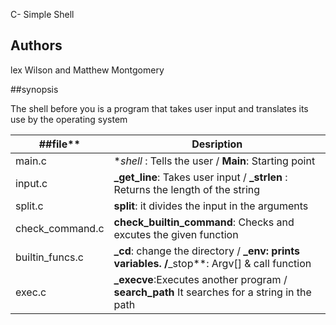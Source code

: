 C- Simple Shell


## Authors

lex Wilson and Matthew Montgomery

##synopsis

The shell before you is a program that takes user input and translates its use by the operating system

|##file**       |Desription                                                                                           |
|---------------|-----------------------------------------------------------------------------------------------------|
|main.c	        |**shell* : Tells the user / **Main**: Starting point                                                 |
|input.c        |**_get_line**: Takes user input / **_strlen** : Returns the length of the string                     |
|split.c        |**split**: it divides the input in the arguments                                                     |
|check_command.c|**check_builtin_command**: Checks and excutes the given function       	                      |
|builtin_funcs.c|**_cd**: change the directory / **_env: prints variables. /**_stop**: Argv[] & call function         |
|exec.c         |**_execve**:Executes another program / **search_path** It searches for a string in the path          |


